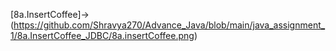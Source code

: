 [8a.InsertCoffee]->(https://github.com/Shravya270/Advance_Java/blob/main/java_assignment_1/8a.InsertCoffee_JDBC/8a.insertCoffee.png)
